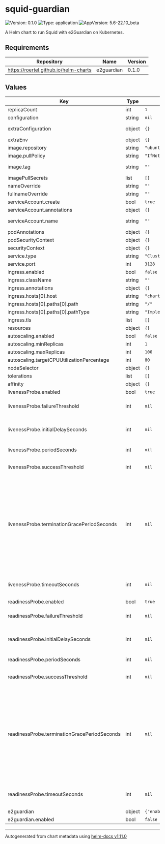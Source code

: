 # squid-guardian

![Version: 0.1.0](https://img.shields.io/badge/Version-0.1.0-informational?style=flat-square) ![Type: application](https://img.shields.io/badge/Type-application-informational?style=flat-square) ![AppVersion: 5.6-22.10_beta](https://img.shields.io/badge/AppVersion-5.6--22.10_beta-informational?style=flat-square)

A Helm chart to run Squid with e2Guardian on Kubernetes.

## Requirements

| Repository | Name | Version |
|------------|------|---------|
| https://roertel.github.io/helm-charts | e2guardian | 0.1.0 |

## Values

| Key | Type | Default | Description |
|-----|------|---------|-------------|
| replicaCount | int | `1` | Number of replicas to start. |
| configuration | string | `nil` | main (squid.conf) configuration file override. |
| extraConfiguration | object | `{}` | Configuration snippets to add. NOTE: This will remove some default configurations. |
| extraEnv | object | `{}` | Extra environment variables. Consider TZ=UTC. |
| image.repository | string | `"ubuntu/squid"` |  |
| image.pullPolicy | string | `"IfNotPresent"` |  |
| image.tag | string | `""` | Overrides the image tag whose default is the chart appVersion. |
| imagePullSecrets | list | `[]` |  |
| nameOverride | string | `""` |  |
| fullnameOverride | string | `""` |  |
| serviceAccount.create | bool | `true` | Specifies whether a service account should be created. |
| serviceAccount.annotations | object | `{}` | Annotations to add to the service account. |
| serviceAccount.name | string | `""` | If not set and create is true, a name is generated using the fullname template. |
| podAnnotations | object | `{}` |  |
| podSecurityContext | object | `{}` |  |
| securityContext | object | `{}` |  |
| service.type | string | `"ClusterIP"` |  |
| service.port | int | `3128` |  |
| ingress.enabled | bool | `false` |  |
| ingress.className | string | `""` |  |
| ingress.annotations | object | `{}` |  |
| ingress.hosts[0].host | string | `"chart-example.local"` |  |
| ingress.hosts[0].paths[0].path | string | `"/"` |  |
| ingress.hosts[0].paths[0].pathType | string | `"ImplementationSpecific"` |  |
| ingress.tls | list | `[]` |  |
| resources | object | `{}` |  |
| autoscaling.enabled | bool | `false` |  |
| autoscaling.minReplicas | int | `1` |  |
| autoscaling.maxReplicas | int | `100` |  |
| autoscaling.targetCPUUtilizationPercentage | int | `80` |  |
| nodeSelector | object | `{}` |  |
| tolerations | list | `[]` |  |
| affinity | object | `{}` |  |
| livenessProbe.enabled | bool | `true` | Enable the probe |
| livenessProbe.failureThreshold | int | `nil` | Minimum consecutive failures for the probe to be considered failed after having succeeded. Defaults to 3. Minimum value is 1. |
| livenessProbe.initialDelaySeconds | int | `nil` | Number of seconds after the container has started before liveness probes are initiated. More info: https://kubernetes.io/docs/concepts/workloads/pods/pod-lifecycle#container-probes |
| livenessProbe.periodSeconds | int | `nil` | How often (in seconds) to perform the probe. Default to 10 seconds. Minimum value is 1. |
| livenessProbe.successThreshold | int | `nil` | Minimum consecutive successes for the probe to be considered successful after having failed. Defaults to 1. Must be 1 for liveness and startup. Minimum value is 1. |
| livenessProbe.terminationGracePeriodSeconds | int | `nil` | Optional duration in seconds the pod needs to terminate gracefully upon probe failure. The grace period is the duration in seconds after the processes running in the pod are sent a termination signal and the time when the processes are forcibly halted with a kill signal. Set this value longer than the expected cleanup time for your process. If this value is nil, the pod's terminationGracePeriodSeconds will be used. Otherwise, this value overrides the value provided by the pod spec. Value must be non-negative integer. The value zero indicates stop immediately via the kill signal (no opportunity to shut down). This is a beta field and requires enabling ProbeTerminationGracePeriod feature gate. Minimum value is 1. spec.terminationGracePeriodSeconds is used if unset. |
| livenessProbe.timeoutSeconds | int | `nil` | Number of seconds after which the probe times out. Defaults to 1 second. Minimum value is 1. More info: https://kubernetes.io/docs/concepts/workloads/pods/pod-lifecycle#container-probes |
| readinessProbe.enabled | bool | `true` | Enable the probe |
| readinessProbe.failureThreshold | int | `nil` | Minimum consecutive failures for the probe to be considered failed after having succeeded. Defaults to 3. Minimum value is 1. |
| readinessProbe.initialDelaySeconds | int | `nil` | Number of seconds after the container has started before liveness probes are initiated. More info: https://kubernetes.io/docs/concepts/workloads/pods/pod-lifecycle#container-probes |
| readinessProbe.periodSeconds | int | `nil` | How often (in seconds) to perform the probe. Default to 10 seconds. Minimum value is 1. |
| readinessProbe.successThreshold | int | `nil` | Minimum consecutive successes for the probe to be considered successful after having failed. Defaults to 1. Must be 1 for liveness and startup. Minimum value is 1. |
| readinessProbe.terminationGracePeriodSeconds | int | `nil` | Optional duration in seconds the pod needs to terminate gracefully upon probe failure. The grace period is the duration in seconds after the processes running in the pod are sent a termination signal and the time when the processes are forcibly halted with a kill signal. Set this value longer than the expected cleanup time for your process. If this value is nil, the pod's terminationGracePeriodSeconds will be used. Otherwise, this value overrides the value provided by the pod spec. Value must be non-negative integer. The value zero indicates stop immediately via the kill signal (no opportunity to shut down). This is a beta field and requires enabling ProbeTerminationGracePeriod feature gate. Minimum value is 1. spec.terminationGracePeriodSeconds is used if unset. |
| readinessProbe.timeoutSeconds | int | `nil` | Number of seconds after which the probe times out. Defaults to 1 second. Minimum value is 1. More info: https://kubernetes.io/docs/concepts/workloads/pods/pod-lifecycle#container-probes |
| e2guardian | object | `{"enabled":false}` | Settings for e2Guardian sub-chart |
| e2guardian.enabled | bool | `false` | Enable e2Guardian |

----------------------------------------------
Autogenerated from chart metadata using [helm-docs v1.11.0](https://github.com/norwoodj/helm-docs/releases/v1.11.0)
